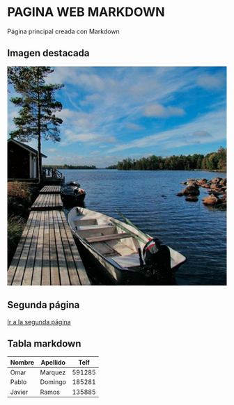 # PAGINA WEB MARKDOWN

Página principal creada con Markdown 

##  Imagen destacada

![Imagen pagina](/img/t2.png)

##  Segunda página

[Ir a la segunda página](segundo.md)

##  Tabla markdown

| Nombre   | Apellido   | Telf    |
|----------|------------|---------|
| Omar     | Marquez    | 591285  |
| Pablo    | Domingo    | 185281  |
| Javier   | Ramos      | 135885  |
